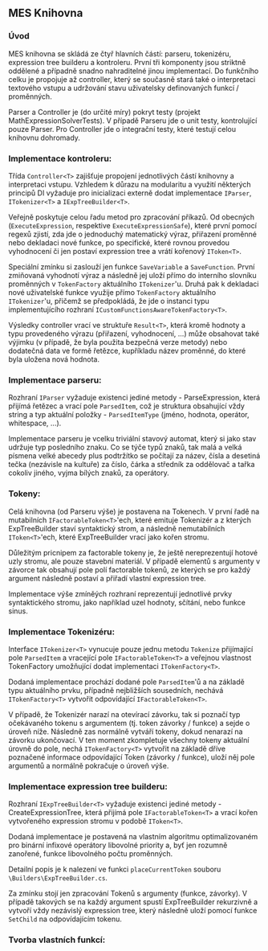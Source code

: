 ## MES Knihovna

### Úvod
MES knihovna se skládá ze čtyř hlavních částí: parseru, tokenizéru, expression tree builderu a kontroleru. První tři komponenty jsou striktně oddělené a případně snadno nahraditelné jinou implementací. Do funkčního celku je propojuje až controller, který se současně stará také o interpretaci textového vstupu a udržování stavu uživatelsky definovaných funkcí / proměnných.

Parser a Controller je (do určité míry) pokryt testy (projekt MathExpressionSolverTests). V případě Parseru jde o unit testy, kontrolující pouze Parser. Pro Controller jde o integrační testy, které testují celou knihovnu dohromady. 

### Implementace kontroleru:

Třída `Controller<T>` zajišťuje propojení jednotlivých částí knihovny a interpretaci vstupu. Vzhledem k důrazu na modularitu a využití některých principů DI vyžaduje pro inicializaci externě dodat implementace `IParser`, `ITokenizer<T>` a `IExpTreeBuilder<T>`.

Veřejně poskytuje celou řadu metod pro zpracování příkazů. Od obecných (`ExecuteExpression`, respektive `ExecuteExpressionSafe`), které první pomocí regexů zjistí, zda jde o jednoduchý matematický výraz, přiřazení proměnné nebo dekladaci nové funkce, po specifické, které rovnou provedou vyhodnocení či jen postaví expression tree a vrátí kořenový `IToken<T>`.

Speciální zmínku si zaslouží jen funkce `SaveVariable` a `SaveFunction`. První zmiňovaná vyhodnotí výraz a následně jej uloží přímo do interního slovníku proměnných v `TokenFactory` aktuálního `ITokenizer`'u. Druhá pak k dekladaci nové uživatelské funkce využije přímo `TokenFactory` aktuálního `ITokenizer`'u, přičemž se předpokládá, že jde o instanci typu implementujícího rozhraní `ICustomFunctionsAwareTokenFactory<T>`.

Výsledky controller vrací ve struktuře `Result<T>`, která kromě hodnoty a typu provedeného výrazu (přiřazení, vyhodnocení, ...) může obsahovat také výjimku (v případě, že byla použita bezpečná verze metody) nebo dodatečná data ve formě řetězce, kupříkladu název proměnné, do které byla uložena nová hodnota.

### Implementace parseru:
Rozhraní `IParser` vyžaduje existenci jediné metody - ParseExpression, která přijímá řetězec a vrací pole `ParsedItem`, což je struktura obsahující vždy string a typ aktuální položky - `ParsedItemType` (jméno, hodnota, operátor, whitespace, ...). 

Implementace parseru je vcelku triviální stavový automat, který si jako stav udržuje typ posledního znaku. Co se týče typů znaků, tak malá a velká písmena velké abecedy plus podtržítko se počítají za název, čísla a desetiná tečka (nezávisle na kultuře) za číslo, čárka a středník za oddělovač a tařka cokoliv jiného, vyjma bílých znaků, za operátory.

### Tokeny:

Celá knihovna (od Parseru výše) je postavena na Tokenech. V první řadě na mutabilních `IFactorableToken<T>`'ech, které emituje Tokenizér a z kterých ExpTreeBuilder staví syntaktický strom, a následně nemutabilních `IToken<T>`'ech, které ExpTreeBuilder vrací jako kořen stromu.

Důležitým pricnipem za factorable tokeny je, že ještě nereprezentují hotové uzly stromu, ale pouze stavební materiál. V případě elementů s argumenty v závorce tak obsahují pole polí factorable tokenů, ze kterých se pro každý argument následně postaví a přiřadí vlastní expression tree.

Implementace výše zmíněých rozhraní reprezentují jednotlivé prvky syntaktického stromu, jako například uzel hodnoty, sčítání, nebo funkce sinus. 

### Implementace Tokenizéru:
Interface `ITokenizer<T>` vynucuje pouze jednu metodu `Tokenize` přijímající pole `ParsedItem` a vracející pole `IFactorableToken<T>` a veřejnou vlastnost TokenFactory umožňující dodat implementaci `ITokenFactory<T>`.

Dodaná implementace prochází dodané pole `ParsedItem`'ů a na základě typu aktuálního prvku, případně nejbližších sousedních, nechává `ITokenFactory<T>` vytvořit odpovídající `IFactorableToken<T>`.

V případě, že Tokenizér narazí na otevírací závorku, tak si poznačí typ očekávaného tokenu s argumentem (tj. token závorky / funkce) a sejde o úroveň níže. Následně zas normálně vytváří tokeny, dokud nenarazí na závorku ukončovací. V ten moment zkompletuje všechny tokeny aktuální úrovně do pole, nechá `ITokenFactory<T>` vytvořit na základě dříve poznačené informace odpovídající Token (závorky / funkce), uloží něj pole argumentů a normálně pokračuje o úroveň výše.

### Implementace expression tree builderu:

Rozhraní `IExpTreeBuilder<T>` vyžaduje existenci jediné metody - CreateExpressionTree, která přijímá pole `IFactorableToken<T>` a vrací kořen vytvořeného expression stromu v podobě `IToken<T>`. 

Dodaná implementace je postavená na vlastním algoritmu optimalizovaném pro binární infixové operátory libovolné priority a, byť jen rozumně zanořené, funkce libovolného počtu proměnných.

Detailní popis je k nalezení ve funkci `placeCurrentToken` souboru `\Builders\ExpTreeBuilder.cs`.

Za zmínku stojí jen zpracování Tokenů s argumenty (funkce, závorky). V případě takových se na každý argument spustí ExpTreeBuilder rekurzivně a vytvoří vždy nezávislý expression tree, který následně uloží pomocí funkce `SetChild` na odpovídajícím tokenu.

### Tvorba vlastních funkcí:
